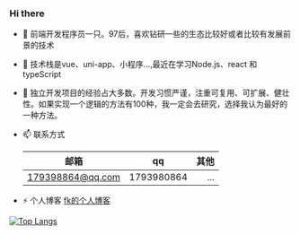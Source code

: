 ### Hi there 

- 🔭 前端开发程序员一只。97后，喜欢钻研一些的生态比较好或者比较有发展前景的技术

- 🌱 技术栈是vue、uni-app、小程序…,最近在学习Node.js、react 和 typeScript

- 🤔 独立开发项目的经验占大多数。开发习惯严谨，注重可复用、可扩展、健壮性。如果实现一个逻辑的方法有100种，我一定会去研究，选择我认为最好的一种方法。

- 📫 联系方式
	
	| 邮箱             | qq         | 其他 |
	| ---------------- | ---------- | ---: |
	| 179398864@qq.com | 1793980864 |  ... |

- ⚡ 个人博客 [fk的个人博客](http://fang-kang.gitee.io/blog)

[![Top Langs](https://github-readme-stats.vercel.app/api/top-langs/?username=fang-kang&layout=compact)](https://github.com/anuraghazra/github-readme-stats)
